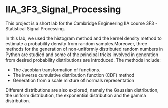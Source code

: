 # IIA_3F3_Signal_Processing

This project is a short lab for the Cambridge Engineering IIA course 3F3 - Statistical Signal Processing. 

In this lab, we used the histogram method and the kernel density method to estimate a probability density from random samples.Moreover, three methods for the generation of non-uniformly distributed random numbers in Python are studied and some of the principal tricks involved in
generation from desired probability distributions are introduced. The methods include:


  * The Jacobian transformation of functions.
  * The inverse cumulative distribution function (CDF) method
  * Generation from a scale mixture of normals representation
  
Different distributions are also explored, namely the Gaussian distribution, the uniform distribution, the exponential distribution and the gamma distribution. 
